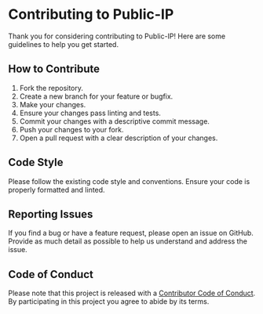 # Contributing to Public-IP

Thank you for considering contributing to Public-IP! Here are some guidelines to help you get started.

## How to Contribute

1. Fork the repository.
2. Create a new branch for your feature or bugfix.
3. Make your changes.
4. Ensure your changes pass linting and tests.
5. Commit your changes with a descriptive commit message.
6. Push your changes to your fork.
7. Open a pull request with a clear description of your changes.

## Code Style

Please follow the existing code style and conventions. Ensure your code is properly formatted and linted.

## Reporting Issues

If you find a bug or have a feature request, please open an issue on GitHub. Provide as much detail as possible to help us understand and address the issue.

## Code of Conduct

Please note that this project is released with a [Contributor Code of Conduct](CODE_OF_CONDUCT.md). By participating in this project you agree to abide by its terms.